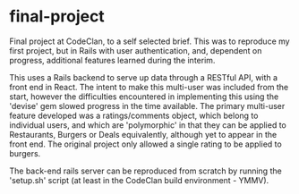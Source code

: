 # final-project

Final project at CodeClan, to a self selected brief.  This was to reproduce my first project, but in Rails with user 
authentication, and, dependent on progress, additional features learned during the interim.

This uses a Rails backend to serve up data through a RESTful API, with a front end in React.  The intent to make this 
multi-user was included from the start, however the difficulties encountered in implementing this using the 'devise' gem
slowed progress in the 
time available.  The primary multi-user feature developed was a ratings/comments object, which belong to individual users, and which are
'polymorphic' in that they can be applied to Restaurants, Burgers or Deals equivalently, although yet to appear in the front 
end.  The original project only allowed a single rating to be applied to burgers.

The back-end rails server can be reproduced from scratch by running the 'setup.sh' script (at least in the CodeClan build 
environment - YMMV).


